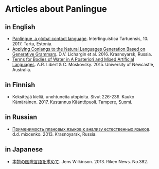 # Articles about Panlingue

## in English

- [Panlingue, a global contact language](http://www.panlingue.info/makal/Panlingue_in_Interlinguistica_Tartuensis_10.pdf). Interlinguistica Tartuensis, 10. 2017. Tartu, Estonia.
- [Applying Conlangs to the Natural Languages Generation Based on Generative Grammars](http://scjournal.ru/articles/issn_1997-2911_2016_12-3_35.pdf). D.V. Lichargin et al. 2016. Krasnoyarsk, Russia.
- [Terms for Bodies of Water in A Posteriori and Mixed Artificial Languages](http://s3.amazonaws.com/academia.edu.documents/39789548/JUL2015fall_Libert___Moskovsky.pdf?AWSAccessKeyId=AKIAIWOWYYGZ2Y53UL3A&Expires=1498078623&Signature=uGDbvzaTsiPSh1hAozL5h53G%2B24%3D&response-content-disposition=inline%3B%20filename%3DTerms_for_Bodies_of_Water_in_A_Posterior.pdf). A.R. Libert & C. Moskovsky. 2015. University of Newcastle, Australia.

## in Finnish

- Keksittyjä kieliä, unohtuneita utopioita. Sivut 226-239. Kauko Kämäräinen. 2017. Kustannus Kääntöpuoli. Tampere, Suomi.

## in Russian

- [Применимость плановых языков к анализу естественных языков](http://elib.sfu-kras.ru/handle/2311/11853). d.d. mixcenko. 2013. Krasnoyarsk, Russia.

## in Japanese

- [本物の国際言語を求めて](http://www.panlingue.info/makal/RikenNews_No382_2013.png). Jens Wilkinson. 2013. Riken News. No.382.

